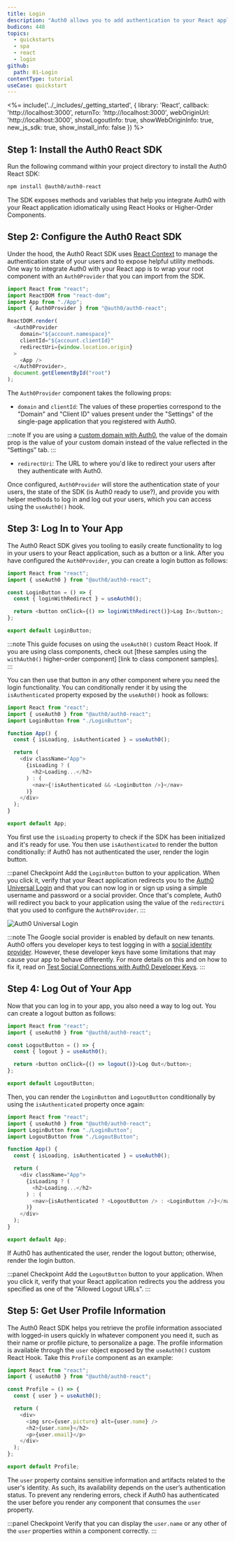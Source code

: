 ```yaml
---
title: Login
description: "Auth0 allows you to add authentication to your React application quickly and to gain access to user profile information. This guide demonstrates how to integrate Auth0 with any new or existing React application using the Auth0 React SDK."
budicon: 448
topics:
  - quickstarts
  - spa
  - react
  - login
github:
  path: 01-Login
contentType: tutorial
useCase: quickstart
---
```

<!-- markdownlint-disable MD002 MD034 MD041 -->

<%= include('../_includes/_getting_started', { library: 'React', callback: 'http://localhost:3000', returnTo: 'http://localhost:3000', webOriginUrl: 'http://localhost:3000', showLogoutInfo: true, showWebOriginInfo: true, new_js_sdk: true, show_install_info: false }) %>

## Step 1: Install the Auth0 React SDK

Run the following command within your project directory to install the Auth0 React SDK:

```bash
npm install @auth0/auth0-react
```

The SDK exposes methods and variables that help you integrate Auth0 with your React application idiomatically using React Hooks or Higher-Order Components.

## Step 2: Configure the Auth0 React SDK

Under the hood, the Auth0 React SDK uses [React Context](https://reactjs.org/docs/context.html) to manage the authentication state of your users and to expose helpful utility methods. One way to integrate Auth0 with your React app is to wrap your root component with an `Auth0Provider` that you can import from the SDK.

```javascript
import React from "react";
import ReactDOM from "react-dom";
import App from "./App";
import { Auth0Provider } from "@auth0/auth0-react";

ReactDOM.render(
  <Auth0Provider
    domain="${account.namespace}"
    clientId="${account.clientId}"
    redirectUri={window.location.origin}
  >
    <App />
  </Auth0Provider>,
  document.getElementById("root")
);
```

The `Auth0Provider` component takes the following props:

- `domain` and `clientId`: The values of these properties correspond to the "Domain" and "Client ID" values present under the "Settings" of the single-page application that you registered with Auth0.

:::note
If you are using a [custom domain with Auth0](https://auth0.com/docs/custom-domains), the value of the domain prop is the value of your custom domain instead of the value reflected in the “Settings” tab.
:::

- `redirectUri`: The URL to where you'd like to redirect your users after they authenticate with Auth0. 

Once configured, `Auth0Provider` will store the authentication state of your users, the state of the SDK (is Auth0 ready to use?), and provide you with helper methods to log in and log out your users, which you can access using the `useAuth0()` hook.


## Step 3: Log In to Your App

The Auth0 React SDK gives you tooling to easily create functionality to log in your users to your React application, such as a button or a link. After you have configured the `Auth0Provider`, you can create a login button as follows:

```javascript
import React from "react";
import { useAuth0 } from "@auth0/auth0-react";

const LoginButton = () => {
  const { loginWithRedirect } = useAuth0();

  return <button onClick={() => loginWithRedirect()}>Log In</button>;
};

export default LoginButton;
```

:::note
This guide focuses on using the `useAuth0()` custom React Hook. If you are using class components, check out [these samples using the `withAuth0()` higher-order component] [link to class component samples].  
:::

You can then use that button in any other component where you need the login functionality. You can conditionally render it by using the `isAuthenticated` property exposed by the `useAuth0()` hook as follows:

```javascript
import React from "react";
import { useAuth0 } from "@auth0/auth0-react";
import LoginButton from "./LoginButton";

function App() {
  const { isLoading, isAuthenticated } = useAuth0();

  return (
    <div className="App">
      {isLoading ? (
        <h2>Loading...</h2>
      ) : (
        <nav>{!isAuthenticated && <LoginButton />}</nav>
      )}
    </div>
  );
}

export default App;
```

You first use the `isLoading` property to check if the SDK has been initialized and it's ready for use. You then use `isAuthenticated` to render the button conditionally: if Auth0 has not authenticated the user, render the login button.

:::panel Checkpoint
Add the `LoginButton` button to your application. When you click it, verify that your React application redirects you to the [Auth0 Universal Login](https://auth0.com/universal-login) and that you can now log in or sign up using a simple username and password or a social provider. Once that's complete, Auth0 will redirect you back to your application using the value of the `redirectUri` that you used to configure the `Auth0Provider`.
:::

![Auth0 Universal Login](https://cdn.auth0.com/blog/universal-login/lightweight-login.png)

:::note
The Google social provider is enabled by default on new tenants. Auth0 offers you developer keys to test logging in with a [social identity provider](https://auth0.com/docs/connections/identity-providers-social). However, these developer keys have some limitations that may cause your app to behave differently. For more details on this and on how to fix it, read on [Test Social Connections with Auth0 Developer Keys](https://auth0.com/docs/connections/social/devkeys#limitations-of-developer-keys).
:::

## Step 4: Log Out of Your App

Now that you can log in to your app, you also need a way to log out. You can create a logout button as follows:

```javascript
import React from "react";
import { useAuth0 } from "@auth0/auth0-react";

const LogoutButton = () => {
  const { logout } = useAuth0();

  return <button onClick={() => logout()}>Log Out</button>;
};

export default LogoutButton;
```

Then, you can render the `LoginButton` and `LogoutButton` conditionally by using the `isAuthenticated` property once again:

```javascript
import React from "react";
import { useAuth0 } from "@auth0/auth0-react";
import LoginButton from "./LoginButton";
import LogoutButton from "./LogoutButton";

function App() {
  const { isLoading, isAuthenticated } = useAuth0();

  return (
    <div className="App">
      {isLoading ? (
        <h2>Loading...</h2>
      ) : (
        <nav>{isAuthenticated ? <LogoutButton /> : <LoginButton />}</nav>
      )}
    </div>
  );
}

export default App;
```

If Auth0 has authenticated the user, render the logout button; otherwise, render the login button.

:::panel Checkpoint
Add the `LogoutButton` button to your application. When you click it, verify that your React application redirects you the address you specified as one of the "Allowed Logout URLs".
:::

## Step 5: Get User Profile Information

The Auth0 React SDK helps you retrieve the profile information associated with logged-in users quickly in whatever component you need it, such as their name or profile picture, to personalize a page. The profile information is available through the `user` object exposed by the `useAuth0()` custom React Hook. Take this `Profile` component as an example:

```javascript
import React from "react";
import { useAuth0 } from "@auth0/auth0-react";

const Profile = () => {
  const { user } = useAuth0();

  return (
    <div>
      <img src={user.picture} alt={user.name} />
      <h2>{user.name}</h2>
      <p>{user.email}</p>
    </div>
  );
};

export default Profile;
```

The `user` property contains sensitive information and artifacts related to the user's identity. As such, its availability depends on the user’s authentication status. To prevent any rendering errors, check if Auth0 has authenticated the user before you render any component that consumes the `user` property.

:::panel Checkpoint
Verify that you can display the `user.name` or any other of the `user` properties within a component correctly. 
:::                                              
